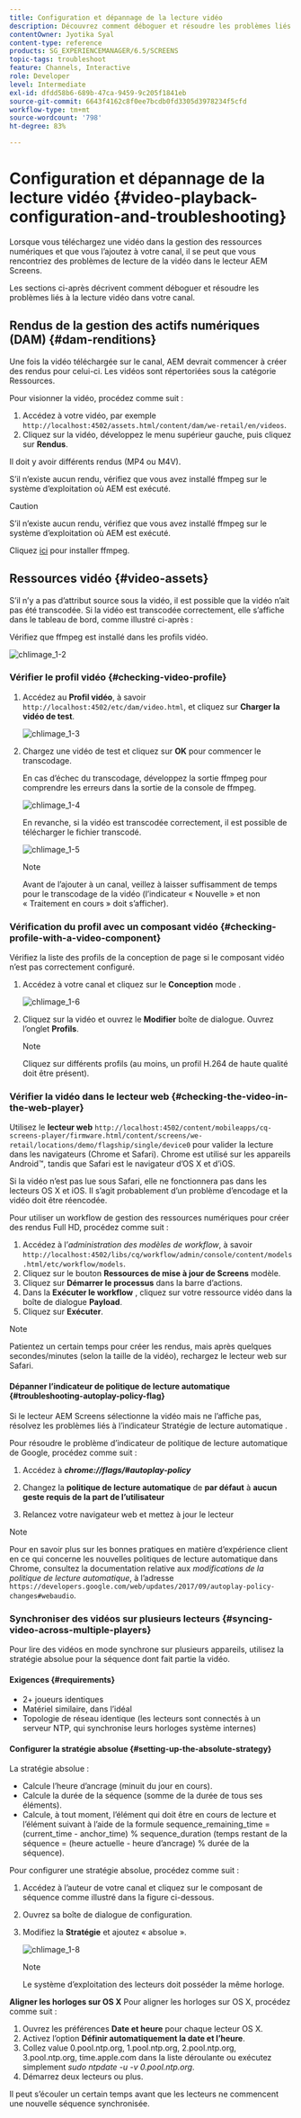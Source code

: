 ```yaml
---
title: Configuration et dépannage de la lecture vidéo
description: Découvrez comment déboguer et résoudre les problèmes liés à la lecture vidéo dans votre canal pour AEM Screens.
contentOwner: Jyotika Syal
content-type: reference
products: SG_EXPERIENCEMANAGER/6.5/SCREENS
topic-tags: troubleshoot
feature: Channels, Interactive
role: Developer
level: Intermediate
exl-id: dfdd58b6-689b-47ca-9459-9c205f1841eb
source-git-commit: 6643f4162c8f0ee7bcdb0fd3305d3978234f5cfd
workflow-type: tm+mt
source-wordcount: '798'
ht-degree: 83%

---
```


# Configuration et dépannage de la lecture vidéo {#video-playback-configuration-and-troubleshooting}

Lorsque vous téléchargez une vidéo dans la gestion des ressources numériques et que vous l’ajoutez à votre canal, il se peut que vous rencontriez des problèmes de lecture de la vidéo dans le lecteur AEM Screens.

Les sections ci-après décrivent comment déboguer et résoudre les problèmes liés à la lecture vidéo dans votre canal.

## Rendus de la gestion des actifs numériques (DAM) {#dam-renditions}

Une fois la vidéo téléchargée sur le canal, AEM devrait commencer à créer des rendus pour celui-ci. Les vidéos sont répertoriées sous la catégorie Ressources.

Pour visionner la vidéo, procédez comme suit :

1. Accédez à votre vidéo, par exemple `http://localhost:4502/assets.html/content/dam/we-retail/en/videos`.
1. Cliquez sur la vidéo, développez le menu supérieur gauche, puis cliquez sur **Rendus**.

Il doit y avoir différents rendus (MP4 ou M4V).

S’il n’existe aucun rendu, vérifiez que vous avez installé ffmpeg sur le système d’exploitation où AEM est exécuté.

>[!CAUTION]
>
>S’il n’existe aucun rendu, vérifiez que vous avez installé ffmpeg sur le système d’exploitation où AEM est exécuté.
>
>Cliquez [ici](https://www.ffmpeg.org/download.html) pour installer ffmpeg.

## Ressources vidéo {#video-assets}

S’il n’y a pas d’attribut source sous la vidéo, il est possible que la vidéo n’ait pas été transcodée. Si la vidéo est transcodée correctement, elle s’affiche dans le tableau de bord, comme illustré ci-après :

Vérifiez que ffmpeg est installé dans les profils vidéo.

![chlimage_1-2](assets/chlimage_1-2.png)

### Vérifier le profil vidéo {#checking-video-profile}

1. Accédez au **Profil vidéo**, à savoir `http://localhost:4502/etc/dam/video.html`, et cliquez sur **Charger la vidéo de test**.

   ![chlimage_1-3](assets/chlimage_1-3.png)

1. Chargez une vidéo de test et cliquez sur **OK** pour commencer le transcodage.

   En cas d’échec du transcodage, développez la sortie ffmpeg pour comprendre les erreurs dans la sortie de la console de ffmpeg.

   ![chlimage_1-4](assets/chlimage_1-4.png)

   En revanche, si la vidéo est transcodée correctement, il est possible de télécharger le fichier transcodé.

   ![chlimage_1-5](assets/chlimage_1-5.png)

   >[!NOTE]
   >
   >Avant de l’ajouter à un canal, veillez à laisser suffisamment de temps pour le transcodage de la vidéo (l’indicateur « Nouvelle » et non « Traitement en cours » doit s’afficher).

### Vérification du profil avec un composant vidéo {#checking-profile-with-a-video-component}

Vérifiez la liste des profils de la conception de page si le composant vidéo n’est pas correctement configuré.

1. Accédez à votre canal et cliquez sur le **Conception** mode .

   ![chlimage_1-6](assets/chlimage_1-6.png)

1. Cliquez sur la vidéo et ouvrez le **Modifier** boîte de dialogue. Ouvrez l’onglet **Profils**.

   >[!NOTE]
   >Cliquez sur différents profils (au moins, un profil H.264 de haute qualité doit être présent).

### Vérifier la vidéo dans le lecteur web {#checking-the-video-in-the-web-player}

Utilisez le **lecteur web** `http://localhost:4502/content/mobileapps/cq-screens-player/firmware.html/content/screens/we-retail/locations/demo/flagship/single/device0` pour valider la lecture dans les navigateurs (Chrome et Safari). Chrome est utilisé sur les appareils Android™, tandis que Safari est le navigateur d’OS X et d’iOS.

Si la vidéo n’est pas lue sous Safari, elle ne fonctionnera pas dans les lecteurs OS X et iOS. Il s’agit probablement d’un problème d’encodage et la vidéo doit être réencodée.

Pour utiliser un workflow de gestion des ressources numériques pour créer des rendus Full HD, procédez comme suit :

1. Accédez à l’*administration des modèles de workflow*, à savoir `http://localhost:4502/libs/cq/workflow/admin/console/content/models.html/etc/workflow/models`.
1. Cliquez sur le bouton **Ressources de mise à jour de Screens** modèle.
1. Cliquez sur **Démarrer le processus** dans la barre d’actions.
1. Dans la **Exécuter le workflow** , cliquez sur votre ressource vidéo dans la boîte de dialogue **Payload**.
1. Cliquez sur **Exécuter**.

>[!NOTE]
>
>Patientez un certain temps pour créer les rendus, mais après quelques secondes/minutes (selon la taille de la vidéo), rechargez le lecteur web sur Safari.

#### Dépanner l’indicateur de politique de lecture automatique {#troubleshooting-autoplay-policy-flag}

Si le lecteur AEM Screens sélectionne la vidéo mais ne l’affiche pas, résolvez les problèmes liés à l’indicateur Stratégie de lecture automatique .

Pour résoudre le problème d’indicateur de politique de lecture automatique de Google, procédez comme suit :

1. Accédez à ***chrome://flags/#autoplay-policy***
1. Changez la **politique de lecture automatique** de **par défaut** à **aucun geste requis de la part de l’utilisateur**

1. Relancez votre navigateur web et mettez à jour le lecteur

>[!NOTE]
>
>Pour en savoir plus sur les bonnes pratiques en matière d’expérience client en ce qui concerne les nouvelles politiques de lecture automatique dans Chrome, consultez la documentation relative aux *modifications de la politique de lecture automatique*, à l’adresse `https://developers.google.com/web/updates/2017/09/autoplay-policy-changes#webaudio`.

### Synchroniser des vidéos sur plusieurs lecteurs {#syncing-video-across-multiple-players}

Pour lire des vidéos en mode synchrone sur plusieurs appareils, utilisez la stratégie absolue pour la séquence dont fait partie la vidéo.

#### Exigences {#requirements}

* 2+ joueurs identiques
* Matériel similaire, dans l’idéal
* Topologie de réseau identique (les lecteurs sont connectés à un serveur NTP, qui synchronise leurs horloges système internes)

#### Configurer la stratégie absolue {#setting-up-the-absolute-strategy}

La stratégie absolue :

* Calcule l’heure d’ancrage (minuit du jour en cours).
* Calcule la durée de la séquence (somme de la durée de tous ses éléments).
* Calcule, à tout moment, l’élément qui doit être en cours de lecture et l’élément suivant à l’aide de la formule sequence_remaining_time = (current_time - anchor_time) % sequence_duration (temps restant de la séquence = (heure actuelle - heure d’ancrage) % durée de la séquence).

Pour configurer une stratégie absolue, procédez comme suit :

1. Accédez à l’auteur de votre canal et cliquez sur le composant de séquence comme illustré dans la figure ci-dessous.
1. Ouvrez sa boîte de dialogue de configuration.
1. Modifiez la **Stratégie** et ajoutez « absolue ».

   ![chlimage_1-8](assets/chlimage_1-8.png)

   >[!NOTE]
   >Le système d’exploitation des lecteurs doit posséder la même horloge.

**Aligner les horloges sur OS X** Pour aligner les horloges sur OS X, procédez comme suit :

1. Ouvrez les préférences **Date et heure** pour chaque lecteur OS X.
1. Activez l’option **Définir automatiquement la date et l’heure**.
1. Collez value 0.pool.ntp.org, 1.pool.ntp.org, 2.pool.ntp.org, 3.pool.ntp.org, time.apple.com dans la liste déroulante ou exécutez simplement *sudo ntpdate -u -v 0.pool.ntp.org*.
1. Démarrez deux lecteurs ou plus.

Il peut s’écouler un certain temps avant que les lecteurs ne commencent une nouvelle séquence synchronisée.
